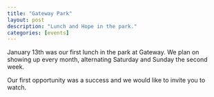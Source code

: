 ```yaml
---
title: "Gateway Park"
layout: post
description: "Lunch and Hope in the park."
categories: [events]
---
```

January 13th was our first lunch in the park at Gateway.  We plan on showing up
every month, alternating Saturday and Sunday the second week.

Our first opportunity was a success and we would like to invite you to watch.

<div id="ytplayer" style="height:600px"></div>

<script>
  // Load the IFrame Player API code asynchronously.
  var tag = document.createElement('script');
  tag.src = "https://www.youtube.com/player_api";
  var firstScriptTag = document.getElementsByTagName('script')[0];
  firstScriptTag.parentNode.insertBefore(tag, firstScriptTag);

  // Replace the 'ytplayer' element with an <iframe> and
  // YouTube player after the API code downloads.
  var player;
  function onYouTubePlayerAPIReady() {
    player = new YT.Player('ytplayer', {
      height: '360',
      width: '640',
      videoId: 'xeQmaeugKK0'
    });
  }
</script>
